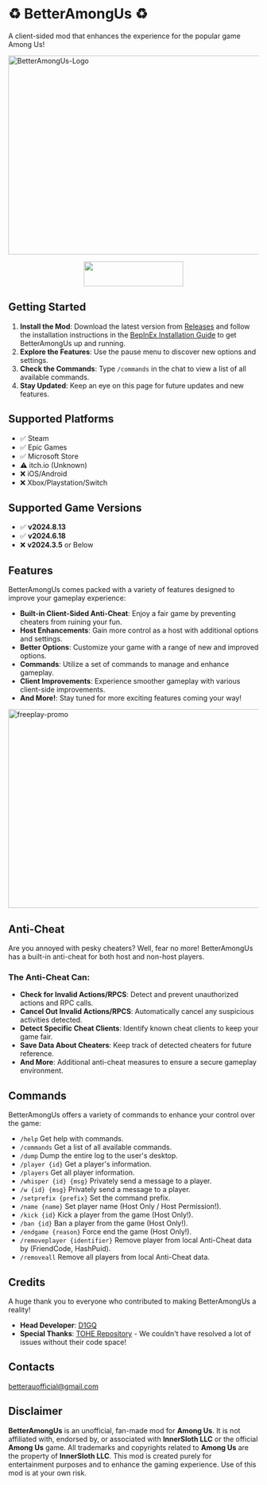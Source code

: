 # ♻ BetterAmongUs ♻

A client-sided mod that enhances the experience for the popular game Among Us!

<img src="https://github.com/user-attachments/assets/f42c25a6-e162-4abf-95f9-7bdea892ac87" alt="BetterAmongUs-Logo" width="700" height="400">

</p>
<p align="center">

<div style="text-align: center;">
    <a href="https://discord.gg/vjYrXpzNAn" target="_blank">
        <img src="https://img.shields.io/badge/Discord%20-%231DA1F2.svg?&style=for-the-badge&logo=discord&logoColor=white&color=5662f6" width="200" height="50"/>
    </a>
</div>

## Getting Started

1. **Install the Mod**: Download the latest version from [Releases](https://github.com/D1GQ/BetterAmongUs-Public/releases) and follow the installation instructions in the [BepInEx Installation Guide](https://docs.bepinex.dev/articles/user_guide/installation/index.html) to get BetterAmongUs up and running.
2. **Explore the Features**: Use the pause menu to discover new options and settings.
3. **Check the Commands**: Type `/commands` in the chat to view a list of all available commands.
4. **Stay Updated**: Keep an eye on this page for future updates and new features.

## Supported Platforms
- ✅ Steam
- ✅ Epic Games
- ✅ Microsoft Store
- ⚠️ itch.io (Unknown)
- ❌ iOS/Android
- ❌ Xbox/Playstation/Switch

## Supported Game Versions
- ✅ **v2024.8.13**
- ✅ **v2024.6.18**
- ❌ **v2024.3.5** or Below

## Features

BetterAmongUs comes packed with a variety of features designed to improve your gameplay experience:

- **Built-in Client-Sided Anti-Cheat**: Enjoy a fair game by preventing cheaters from ruining your fun.
- **Host Enhancements**: Gain more control as a host with additional options and settings.
- **Better Options**: Customize your game with a range of new and improved options.
- **Commands**: Utilize a set of commands to manage and enhance gameplay.
- **Client Improvements**: Experience smoother gameplay with various client-side improvements.
- **And More!**: Stay tuned for more exciting features coming your way!

<img src="https://github.com/user-attachments/assets/5f24da22-a865-490e-9111-0eae2cac5f54" alt="freeplay-promo" width="700" height="400">

## Anti-Cheat

Are you annoyed with pesky cheaters? Well, fear no more! BetterAmongUs has a built-in anti-cheat for both host and non-host players.

### The Anti-Cheat Can:
- **Check for Invalid Actions/RPCS**: Detect and prevent unauthorized actions and RPC calls.
- **Cancel Out Invalid Actions/RPCS**: Automatically cancel any suspicious activities detected.
- **Detect Specific Cheat Clients**: Identify known cheat clients to keep your game fair.
- **Save Data About Cheaters**: Keep track of detected cheaters for future reference.
- **And More**: Additional anti-cheat measures to ensure a secure gameplay environment.

## Commands

BetterAmongUs offers a variety of commands to enhance your control over the game:

- `/help` Get help with commands.
- `/commands` Get a list of all available commands.
- `/dump` Dump the entire log to the user's desktop.
- `/player {id}` Get a player's information.
- `/players` Get all player information.
- `/whisper {id} {msg}` Privately send a message to a player.
- `/w {id} {msg}` Privately send a message to a player.
- `/setprefix {prefix}` Set the command prefix.
- `/name {name}` Set player name (Host Only / Host Permission!).
- `/kick {id}` Kick a player from the game (Host Only!).
- `/ban {id}` Ban a player from the game (Host Only!).
- `/endgame {reason}` Force end the game (Host Only!).
- `/removeplayer {identifier}` Remove player from local Anti-Cheat data by (FriendCode, HashPuid).
- `/removeall` Remove all players from local Anti-Cheat data.

## Credits

A huge thank you to everyone who contributed to making BetterAmongUs a reality!

- **Head Developer**: [D1GQ](https://github.com/D1GQ)
- **Special Thanks**: [TOHE Repository](https://github.com/0xDrMoe/TownofHost-Enhanced/tree/main) - We couldn't have resolved a lot of issues without their code space!

## Contacts
betterauofficial@gmail.com

## Disclaimer

**BetterAmongUs** is an unofficial, fan-made mod for **Among Us**. It is not affiliated with, endorsed by, or associated with **InnerSloth LLC** or the official **Among Us** game. All trademarks and copyrights related to **Among Us** are the property of **InnerSloth LLC**. This mod is created purely for entertainment purposes and to enhance the gaming experience. Use of this mod is at your own risk.
